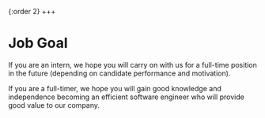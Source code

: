 {:order 2}
+++

# Job Goal 

If you are an intern, we hope you will carry on with us for a full-time position in the future (depending on candidate performance and motivation).

If you are a full-timer, we hope you will gain good knowledge and independence becoming an efficient software engineer who will provide good value to our company.